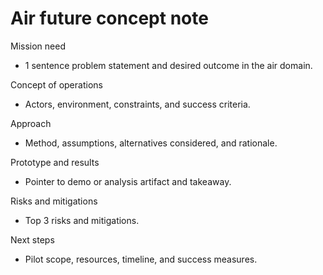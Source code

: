 <!-- 20250827-004 -->
# Air future concept note

Mission need
- 1 sentence problem statement and desired outcome in the air domain.

Concept of operations
- Actors, environment, constraints, and success criteria.

Approach
- Method, assumptions, alternatives considered, and rationale.

Prototype and results
- Pointer to demo or analysis artifact and takeaway.

Risks and mitigations
- Top 3 risks and mitigations.

Next steps
- Pilot scope, resources, timeline, and success measures.
